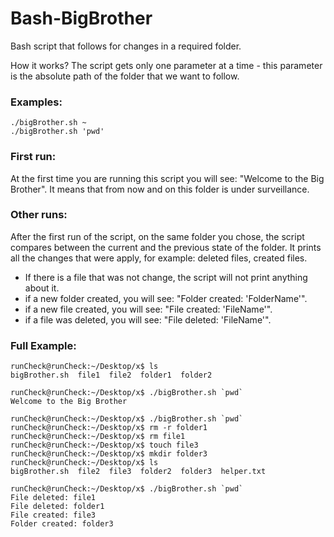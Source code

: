 # Bash-BigBrother
Bash script that follows for changes in a required folder.

How it works?
The script gets only one parameter at a time - this parameter is the absolute path of the folder that we want to follow.

### Examples:
```
./bigBrother.sh ~
./bigBrother.sh 'pwd'
```
### First run:
At the first time you are running this script you will see: "Welcome to the Big Brother". It means that from now and on this folder is under surveillance.

### Other runs:
After the first run of the script, on the same folder you chose, the script compares between the current and the previous state of the folder.
It prints all the changes that were apply, for example: deleted files, created files. 
* If there is a file that was not change, the script will not print anything about it.
* if a new folder created, you will see: "Folder created: 'FolderName'".
* if a new file created, you will see: "File created: 'FileName'".
* if a file was deleted, you will see: "File deleted: 'FileName'".

### Full Example:
```
runCheck@runCheck:~/Desktop/x$ ls
bigBrother.sh  file1  file2  folder1  folder2

runCheck@runCheck:~/Desktop/x$ ./bigBrother.sh `pwd`
Welcome to the Big Brother

runCheck@runCheck:~/Desktop/x$ ./bigBrother.sh `pwd`
runCheck@runCheck:~/Desktop/x$ rm -r folder1
runCheck@runCheck:~/Desktop/x$ rm file1
runCheck@runCheck:~/Desktop/x$ touch file3
runCheck@runCheck:~/Desktop/x$ mkdir folder3
runCheck@runCheck:~/Desktop/x$ ls
bigBrother.sh  file2  file3  folder2  folder3  helper.txt

runCheck@runCheck:~/Desktop/x$ ./bigBrother.sh `pwd`
File deleted: file1
File deleted: folder1
File created: file3
Folder created: folder3
```
